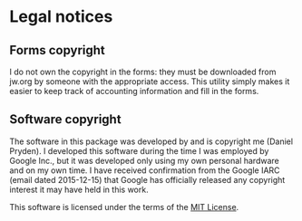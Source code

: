 # Legal notices

## Forms copyright

I do not own the copyright in the forms: they must be downloaded from jw.org
by someone with the appropriate access. This utility simply makes it easier
to keep track of accounting information and fill in the forms.

## Software copyright

The software in this package was developed by and is copyright me
(Daniel Pryden). I developed this software during the time I was employed by
Google Inc., but it was developed only using my own personal hardware and on
my own time. I have received confirmation from the Google IARC (email dated
2015-12-15) that Google has officially released any copyright interest it may
have held in this work.

This software is licensed under the terms of the [MIT License](LICENSE.md).
